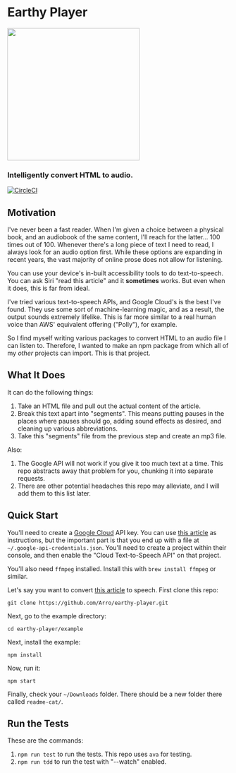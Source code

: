 # Earthy Player

<img src="https://repository-images.githubusercontent.com/287707812/2242f100-4a9f-11eb-92b5-aa7d76758c55" width=300/>

### Intelligently convert HTML to audio.

[![CircleCI](https://circleci.com/gh/Arro/earthy-player.svg?style=badge)](https://circleci.com/gh/Arro/earthy-player)

## Motivation

I've never been a fast reader. When I'm given a choice between a physical book, and an audiobook of
the same content, I'll reach for the latter... 100 times out of 100. Whenever there's a long piece
of text I need to read, I always look for an audio option first. While these options are expanding
in recent years, the vast majority of online prose does not allow for listening.

You can use your device's in-built accessibility tools to do text-to-speech. You can ask Siri "read
this article" and it **sometimes** works. But even when it does, this is far from ideal.

I've tried various text-to-speech APIs, and Google Cloud's is the best I've found. They use some
sort of machine-learning magic, and as a result, the output sounds extremely lifelike. This is far
more similar to a real human voice than AWS' equivalent offering ("Polly"), for example.

So I find myself writing various packages to convert HTML to an audio file I can listen to.
Therefore, I wanted to make an npm package from which all of my _other_ projects can import. This is
that project.

## What It Does

It can do the following things:

1. Take an HTML file and pull out the actual content of the article.
1. Break this text apart into "segments". This means putting pauses in the places where pauses
   should go, adding sound effects as desired, and cleaning up various abbreviations.
1. Take this "segments" file from the previous step and create an mp3 file.

Also:

1. The Google API will not work if you give it too much text at a time. This repo abstracts away
   that problem for you, chunking it into separate requests.
1. There are other potential headaches this repo may alleviate, and I will add them to this list
   later.

## Quick Start

You'll need to create a [Google Cloud](https://cloud.google.com/) API key. You can use
[this article](https://cloud.google.com/docs/authentication/getting-started) as instructions, but
the important part is that you end up with a file at `~/.google-api-credentials.json`. You'll need
to create a project within their console, and then enable the "Cloud Text-to-Speech API" on that
project.

You'll also need `ffmpeg` installed. Install this with `brew install ffmpeg` or similar.

Let's say you want to convert
[this article](https://local.theonion.com/cat-seemed-perfectly-content-right-up-until-point-he-bo-1819575397)
to speech. First clone this repo:

`git clone https://github.com/Arro/earthy-player.git`

Next, go to the example directory:

`cd earthy-player/example`

Next, install the example:

`npm install`

Now, run it:

`npm start`

Finally, check your `~/Downloads` folder. There should be a new folder there called `readme-cat/`.

## Run the Tests

These are the commands:

1. `npm run test` to run the tests. This repo uses `ava` for testing.
1. `npm run tdd` to run the test with "--watch" enabled.
